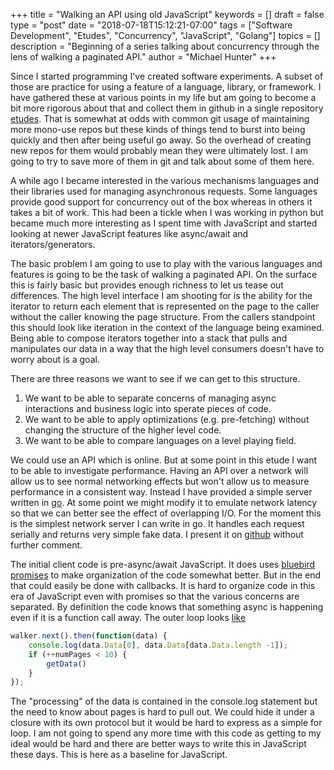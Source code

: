 +++
title = "Walking an API using old JavaScript"
keywords = []
draft = false
type = "post"
date = "2018-07-18T15:12:21-07:00"
tags = ["Software Development", "Etudes", "Concurrency", "JavaScript", "Golang"]
topics = []
description = "Beginning of a series talking about concurrency through the lens of walking a paginated API."
author = "Michael Hunter"
+++

Since I started programming I've created software experiments.  A subset of
those are practice for using a feature of a language, library, or framework.  I have gathered
these at various points in my life but am going to become a bit more rigorous about that
and collect them in github in a single repository
[etudes](https://github.com/tahoemph/etudes).  That is somewhat at odds
with common git usage of maintaining more mono-use repos but these kinds of things tend to
burst into being quickly and then after being useful go away.  So the overhead of creating new
repos for them would probably mean they were ultimately lost.  I am going to try to save more
of them in git and talk about some of them here.

A while ago I
became interested in the various mechanisms languages and their libraries used for managing
asynchronous requests.  Some languages provide good support for concurrency out of the box
whereas in others it takes a bit of work.  This had been a tickle when I was working in python
but became much more interesting as I spent time with JavaScript and started looking at
newer JavaScript features like async/await and iterators/generators.

The basic problem I am going to use to play with the various languages and features is going to
be the task of walking a paginated API.  On the surface this is fairly basic but provides enough
richness to let us tease out differences.  The high level interface I am shooting for is the
ability for the iterator to return each element that is represented on the page to the caller
without the caller knowing the page structure.  From the callers standpoint this should
look like iteration in the context of the language being examined.  Being able to compose
iterators together into a stack that pulls and manipulates our data in a way that the high
level consumers doesn't have to worry about is a goal.

There are three reasons we want to see if we can get to this structure.

1. We want to be able to separate concerns of managing async interactions and business logic into sperate pieces of code.
2. We want to be able to apply optimizations (e.g. pre-fetching) without changing the structure of the higher level code.
3. We want to be able to compare languages on a level playing field.

We could use an API which is online.  But at some point in this etude I want to be able
to investigate performance.  Having an API over a network will allow us to see
normal networking effects but won't allow us to measure performance in a consistent way.
Instead I have provided a simple server written in [go](https://golang.org/).
At some point we might modify
it to emulate network latency so that we can better see the effect of overlapping I/O.
For the moment this is the simplest network server I can write in go.  It handles
each request serially and returns very simple fake data.  I present it on
[github](https://github.com/tahoemph/etudes/tree/master/concurrency/paginated_api/server)
without further comment.

The initial client code is pre-async/await JavaScript.  It does uses
[bluebird promises](http://bluebirdjs.com) to make organization of the code
somewhat better.  But in the end that could easily be done with callbacks.
It is hard to organize code in this era of JavaScript even with promises so that
the various concerns are separated.  By definition the code knows that something
async is happening even if it is a function call away.  The outer loop
looks
[like](https://github.com/tahoemph/etudes/blob/79bf61e9996e4c515c8d83f5365e78f60467c08e/concurrency/paginated_api/js/walk.js#L41)

```javascript
walker.next().then(function(data) {
    console.log(data.Data[0], data.Data[data.Data.length -1]);
    if (++numPages < 10) {
        getData()
    }
});
```

The "processing" of the data is contained in the console.log statement but the need to
know about pages is hard to pull out.  We could hide it under a closure with its own protocol
but it would be hard to express as a simple for loop.  I am not going to spend any more
time with this code as getting to my ideal would be hard and there are better ways to
write this in JavaScript these days.  This is here as a baseline for JavaScript.
